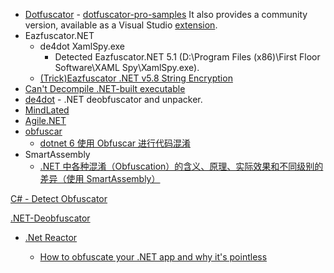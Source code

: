 - [Dotfuscator](https://en.wikipedia.org/wiki/Dotfuscator) - [dotfuscator-pro-samples](https://github.com/preemptive/dotfuscator-pro-samples) It also provides a community version, available as a Visual Studio [extension](https://www.preemptive.com/products/dotfuscator/downloads).
- Eazfuscator.NET
  - de4dot XamlSpy.exe
    - Detected Eazfuscator.NET 5.1 (D:\Program Files (x86)\First Floor Software\XAML Spy\XamlSpy.exe).  
  - [(Trick)Eazfuscator .NET v5.8 String Encryption](https://www.youtube.com/watch?v=44QIT02laPw)
- [Can't Decompile .NET-built executable](https://stackoverflow.com/questions/9077728/cant-decompile-net-built-executable)
- [de4dot](https://github.com/de4dot/de4dot) - .NET deobfuscator and unpacker.
- [MindLated](https://github.com/Sato-Isolated/MindLated)
- [Agile.NET](https://github.com/ribthegreat99OrN0P/Agile.NET-Deobfuscator-Latest)
- [obfuscar](https://github.com/obfuscar/obfuscar)
  - [dotnet 6 使用 Obfuscar 进行代码混淆](https://blog.lindexi.com/post/dotnet-6-%E4%BD%BF%E7%94%A8-Obfuscar-%E8%BF%9B%E8%A1%8C%E4%BB%A3%E7%A0%81%E6%B7%B7%E6%B7%86.html) 
- SmartAssembly
  - [.NET 中各种混淆（Obfuscation）的含义、原理、实际效果和不同级别的差异（使用 SmartAssembly）](https://blog.walterlv.com/post/obfuscation-configurations-of-smart-assembly.html)
 
[C# - Detect Obfuscator](https://stackoverflow.com/questions/46992712/c-sharp-detect-obfuscator)

[.NET-Deobfuscator](https://github.com/NotPrab/.NET-Deobfuscator)

- [.Net Reactor](https://www.youtube.com/watch?v=gIWk4wK2Fz0)

  - [How to obfuscate your .NET app and why it's pointless](https://www.youtube.com/watch?v=tRHOBV31BeU)

